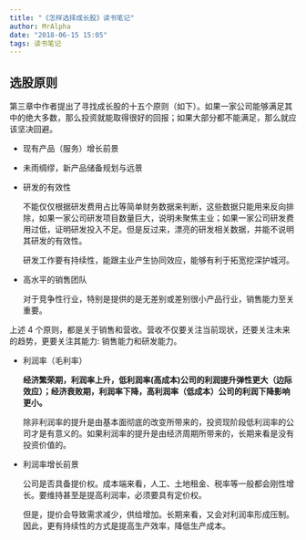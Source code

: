 ```yaml
---
title: "《怎样选择成长股》读书笔记"
author: MrAlpha
date: "2018-06-15 15:05"
tags: 读书笔记
---
```


## 选股原则

第三章中作者提出了寻找成长股的十五个原则（如下）。如果一家公司能够满足其中的绝大多数，那么投资就能取得很好的回报；如果大部分都不能满足，那么就应该坚决回避。

- 现有产品（服务）增长前景

- 未雨绸缪，新产品储备规划与远景

- 研发的有效性

  不能仅仅根据研发费用占比等简单财务数据来判断，这些数据只能用来反向排除，如果一家公司研发项目数量巨大，说明未聚焦主业；如果一家公司研发费用过低，证明研发投入不足。但是反过来，漂亮的研发相关数据，并能不说明其研发的有效性。

  研发工作要有持续性，能跟主业产生协同效应，能够有利于拓宽挖深护城河。

- 高水平的销售团队

  对于竞争性行业，特别是提供的是无差别或差别很小产品行业，销售能力至关重要。

上述 4 个原则，都是关于销售和营收。营收不仅要关注当前现状，还要关注未来的趋势，更要关注其能力: 销售能力和研发能力。

- 利润率（毛利率）

  **经济繁荣期，利润率上升，低利润率(高成本)公司的利润提升弹性更大（边际效应）；经济衰败期，利润率下降，高利润率（低成本）公司的利润下降影响更小。**

  除非利润率的提升是由基本面彻底的改变所带来的，投资现阶段低利润率的公司才是有意义的。如果利润率的提升是由经济周期所带来的，长期来看是没有投资价值的。

- 利润率增长前景

  公司是否具备提价权。成本端来看，人工、土地租金、税率等一般都会刚性增长。要维持甚至是提高利润率，必须要具有定价权。

  但是，提价会导致需求减少，供给增加。长期来看，又会对利润率形成压制。因此，更有持续性的方式是提高生产效率，降低生产成本。
